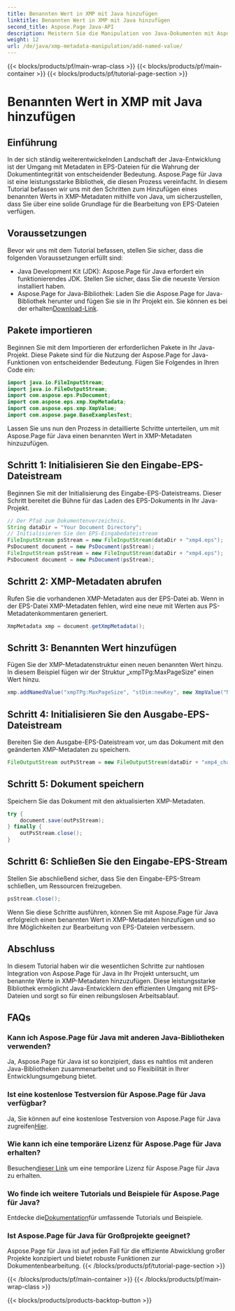 ```yaml
---
title: Benannten Wert in XMP mit Java hinzufügen
linktitle: Benannten Wert in XMP mit Java hinzufügen
second_title: Aspose.Page Java-API
description: Meistern Sie die Manipulation von Java-Dokumenten mit Aspose.Page! Fügen Sie mit unserer Schritt-für-Schritt-Anleitung für eine nahtlose Integration mühelos benannte Werte in XMP-Metadaten hinzu.
weight: 12
url: /de/java/xmp-metadata-manipulation/add-named-value/
---
```


{{< blocks/products/pf/main-wrap-class >}}
{{< blocks/products/pf/main-container >}}
{{< blocks/products/pf/tutorial-page-section >}}

# Benannten Wert in XMP mit Java hinzufügen

## Einführung
In der sich ständig weiterentwickelnden Landschaft der Java-Entwicklung ist der Umgang mit Metadaten in EPS-Dateien für die Wahrung der Dokumentintegrität von entscheidender Bedeutung. Aspose.Page für Java ist eine leistungsstarke Bibliothek, die diesen Prozess vereinfacht. In diesem Tutorial befassen wir uns mit den Schritten zum Hinzufügen eines benannten Werts in XMP-Metadaten mithilfe von Java, um sicherzustellen, dass Sie über eine solide Grundlage für die Bearbeitung von EPS-Dateien verfügen.
## Voraussetzungen
Bevor wir uns mit dem Tutorial befassen, stellen Sie sicher, dass die folgenden Voraussetzungen erfüllt sind:
- Java Development Kit (JDK): Aspose.Page für Java erfordert ein funktionierendes JDK. Stellen Sie sicher, dass Sie die neueste Version installiert haben.
- Aspose.Page for Java-Bibliothek: Laden Sie die Aspose.Page for Java-Bibliothek herunter und fügen Sie sie in Ihr Projekt ein. Sie können es bei der erhalten[Download-Link](https://releases.aspose.com/page/java/).
## Pakete importieren
Beginnen Sie mit dem Importieren der erforderlichen Pakete in Ihr Java-Projekt. Diese Pakete sind für die Nutzung der Aspose.Page for Java-Funktionen von entscheidender Bedeutung. Fügen Sie Folgendes in Ihren Code ein:
```java
import java.io.FileInputStream;
import java.io.FileOutputStream;
import com.aspose.eps.PsDocument;
import com.aspose.eps.xmp.XmpMetadata;
import com.aspose.eps.xmp.XmpValue;
import com.aspose.page.BaseExamplesTest;
```
Lassen Sie uns nun den Prozess in detaillierte Schritte unterteilen, um mit Aspose.Page für Java einen benannten Wert in XMP-Metadaten hinzuzufügen.
## Schritt 1: Initialisieren Sie den Eingabe-EPS-Dateistream
Beginnen Sie mit der Initialisierung des Eingabe-EPS-Dateistreams. Dieser Schritt bereitet die Bühne für das Laden des EPS-Dokuments in Ihr Java-Projekt.
```java
// Der Pfad zum Dokumentenverzeichnis.
String dataDir = "Your Document Directory";
// Initialisieren Sie den EPS-Eingabedateistream
FileInputStream psStream = new FileInputStream(dataDir + "xmp4.eps");
PsDocument document = new PsDocument(psStream);
FileInputStream psStream = new FileInputStream(dataDir + "xmp4.eps");
PsDocument document = new PsDocument(psStream);
```
## Schritt 2: XMP-Metadaten abrufen
Rufen Sie die vorhandenen XMP-Metadaten aus der EPS-Datei ab. Wenn in der EPS-Datei XMP-Metadaten fehlen, wird eine neue mit Werten aus PS-Metadatenkommentaren generiert.
```java
XmpMetadata xmp = document.getXmpMetadata();
```
## Schritt 3: Benannten Wert hinzufügen
Fügen Sie der XMP-Metadatenstruktur einen neuen benannten Wert hinzu. In diesem Beispiel fügen wir der Struktur „xmpTPg:MaxPageSize“ einen Wert hinzu.
```java
xmp.addNamedValue("xmpTPg:MaxPageSize", "stDim:newKey", new XmpValue("NewValue"));
```
## Schritt 4: Initialisieren Sie den Ausgabe-EPS-Dateistream
Bereiten Sie den Ausgabe-EPS-Dateistream vor, um das Dokument mit den geänderten XMP-Metadaten zu speichern.
```java
FileOutputStream outPsStream = new FileOutputStream(dataDir + "xmp4_changed.eps");
```
## Schritt 5: Dokument speichern
Speichern Sie das Dokument mit den aktualisierten XMP-Metadaten.
```java
try {
    document.save(outPsStream);
} finally {
    outPsStream.close();
}
```
## Schritt 6: Schließen Sie den Eingabe-EPS-Stream
Stellen Sie abschließend sicher, dass Sie den Eingabe-EPS-Stream schließen, um Ressourcen freizugeben.
```java
psStream.close();
```
Wenn Sie diese Schritte ausführen, können Sie mit Aspose.Page für Java erfolgreich einen benannten Wert in XMP-Metadaten hinzufügen und so Ihre Möglichkeiten zur Bearbeitung von EPS-Dateien verbessern.
## Abschluss
In diesem Tutorial haben wir die wesentlichen Schritte zur nahtlosen Integration von Aspose.Page für Java in Ihr Projekt untersucht, um benannte Werte in XMP-Metadaten hinzuzufügen. Diese leistungsstarke Bibliothek ermöglicht Java-Entwicklern den effizienten Umgang mit EPS-Dateien und sorgt so für einen reibungslosen Arbeitsablauf.
## FAQs
### Kann ich Aspose.Page für Java mit anderen Java-Bibliotheken verwenden?
Ja, Aspose.Page für Java ist so konzipiert, dass es nahtlos mit anderen Java-Bibliotheken zusammenarbeitet und so Flexibilität in Ihrer Entwicklungsumgebung bietet.
### Ist eine kostenlose Testversion für Aspose.Page für Java verfügbar?
 Ja, Sie können auf eine kostenlose Testversion von Aspose.Page für Java zugreifen[Hier](https://releases.aspose.com/).
### Wie kann ich eine temporäre Lizenz für Aspose.Page für Java erhalten?
 Besuchen[dieser Link](https://purchase.aspose.com/temporary-license/) um eine temporäre Lizenz für Aspose.Page für Java zu erhalten.
### Wo finde ich weitere Tutorials und Beispiele für Aspose.Page für Java?
 Entdecke die[Dokumentation](https://reference.aspose.com/page/java/)für umfassende Tutorials und Beispiele.
### Ist Aspose.Page für Java für Großprojekte geeignet?
Aspose.Page für Java ist auf jeden Fall für die effiziente Abwicklung großer Projekte konzipiert und bietet robuste Funktionen zur Dokumentenbearbeitung.
{{< /blocks/products/pf/tutorial-page-section >}}

{{< /blocks/products/pf/main-container >}}
{{< /blocks/products/pf/main-wrap-class >}}

{{< blocks/products/products-backtop-button >}}

